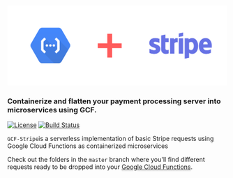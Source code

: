 ![logo](Screenshots/GCF-Stripe.png)

### Containerize and flatten your payment processing server into microservices using GCF.

[![License](https://img.shields.io/cocoapods/l/Neon.svg)](http://doge.mit-license.org) [![Build Status](https://img.shields.io/travis/mamaral/Neon.svg)](https://travis-ci.org/mamaral/Neon/)

`GCF-Stripe`is a serverless implementation of basic Stripe requests using Google Cloud Functions as containerized microservices

Check out the folders in the `master` branch where you'll find different requests ready to be dropped into your [Google Cloud Functions](https://cloud.google.com/functions/).
